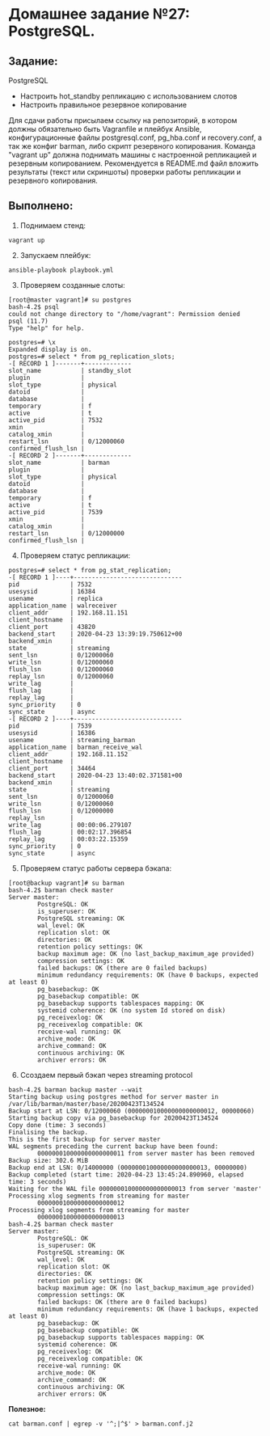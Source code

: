 # **Домашнее задание №27: PostgreSQL.**

## **Задание:**
PostgreSQL
- Настроить hot_standby репликацию с использованием слотов
- Настроить правильное резервное копирование

Для сдачи работы присылаем ссылку на репозиторий, в котором должны обязательно быть Vagranfile и плейбук Ansible, конфигурационные файлы postgresql.conf, pg_hba.conf и recovery.conf, а так же конфиг barman, либо скрипт резервного копирования. Команда "vagrant up" должна поднимать машины с настроенной репликацией и резервным копированием. Рекомендуется в README.md файл вложить результаты (текст или скриншоты) проверки работы репликации и резервного копирования.

## **Выполнено:**

1. Поднимаем стенд:
```
vagrant up
```

2. Запускаем плейбук:
```
ansible-playbook playbook.yml
```

3. Проверяем созданные слоты:
```
[root@master vagrant]# su postgres
bash-4.2$ psql
could not change directory to "/home/vagrant": Permission denied
psql (11.7)
Type "help" for help.

postgres=# \x
Expanded display is on.
postgres=# select * from pg_replication_slots;
-[ RECORD 1 ]-------+-------------
slot_name           | standby_slot
plugin              |
slot_type           | physical
datoid              |
database            |
temporary           | f
active              | t
active_pid          | 7532
xmin                |
catalog_xmin        |
restart_lsn         | 0/12000060
confirmed_flush_lsn |
-[ RECORD 2 ]-------+-------------
slot_name           | barman
plugin              |
slot_type           | physical
datoid              |
database            |
temporary           | f
active              | t
active_pid          | 7539
xmin                |
catalog_xmin        |
restart_lsn         | 0/12000000
confirmed_flush_lsn |
```

4. Проверяем статус репликации:
```
postgres=# select * from pg_stat_replication;
-[ RECORD 1 ]----+------------------------------
pid              | 7532
usesysid         | 16384
usename          | replica
application_name | walreceiver
client_addr      | 192.168.11.151
client_hostname  |
client_port      | 43820
backend_start    | 2020-04-23 13:39:19.750612+00
backend_xmin     |
state            | streaming
sent_lsn         | 0/12000060
write_lsn        | 0/12000060
flush_lsn        | 0/12000060
replay_lsn       | 0/12000060
write_lag        |
flush_lag        |
replay_lag       |
sync_priority    | 0
sync_state       | async
-[ RECORD 2 ]----+------------------------------
pid              | 7539
usesysid         | 16386
usename          | streaming_barman
application_name | barman_receive_wal
client_addr      | 192.168.11.152
client_hostname  |
client_port      | 34464
backend_start    | 2020-04-23 13:40:02.371581+00
backend_xmin     |
state            | streaming
sent_lsn         | 0/12000060
write_lsn        | 0/12000060
flush_lsn        | 0/12000000
replay_lsn       |
write_lag        | 00:00:06.279107
flush_lag        | 00:02:17.396854
replay_lag       | 00:03:22.15359
sync_priority    | 0
sync_state       | async

```


5. Проверяем статус работы сервера бэкапа: 
```
[root@backup vagrant]# su barman
bash-4.2$ barman check master
Server master:
        PostgreSQL: OK
        is_superuser: OK
        PostgreSQL streaming: OK
        wal_level: OK
        replication slot: OK
        directories: OK
        retention policy settings: OK
        backup maximum age: OK (no last_backup_maximum_age provided)
        compression settings: OK
        failed backups: OK (there are 0 failed backups)
        minimum redundancy requirements: OK (have 0 backups, expected at least 0)
        pg_basebackup: OK
        pg_basebackup compatible: OK
        pg_basebackup supports tablespaces mapping: OK
        systemid coherence: OK (no system Id stored on disk)
        pg_receivexlog: OK
        pg_receivexlog compatible: OK
        receive-wal running: OK
        archive_mode: OK
        archive_command: OK
        continuous archiving: OK
        archiver errors: OK

```


6. Ссоздаем первый бэкап через streaming protocol
```
bash-4.2$ barman backup master --wait
Starting backup using postgres method for server master in /var/lib/barman/master/base/20200423T134524
Backup start at LSN: 0/12000060 (000000010000000000000012, 00000060)
Starting backup copy via pg_basebackup for 20200423T134524
Copy done (time: 3 seconds)
Finalising the backup.
This is the first backup for server master
WAL segments preceding the current backup have been found:
        000000010000000000000011 from server master has been removed
Backup size: 302.6 MiB
Backup end at LSN: 0/14000000 (000000010000000000000013, 00000000)
Backup completed (start time: 2020-04-23 13:45:24.890960, elapsed time: 3 seconds)
Waiting for the WAL file 000000010000000000000013 from server 'master'
Processing xlog segments from streaming for master
        000000010000000000000012
Processing xlog segments from streaming for master
        000000010000000000000013
bash-4.2$ barman check master
Server master:
        PostgreSQL: OK
        is_superuser: OK
        PostgreSQL streaming: OK
        wal_level: OK
        replication slot: OK
        directories: OK
        retention policy settings: OK
        backup maximum age: OK (no last_backup_maximum_age provided)
        compression settings: OK
        failed backups: OK (there are 0 failed backups)
        minimum redundancy requirements: OK (have 1 backups, expected at least 0)
        pg_basebackup: OK
        pg_basebackup compatible: OK
        pg_basebackup supports tablespaces mapping: OK
        systemid coherence: OK
        pg_receivexlog: OK
        pg_receivexlog compatible: OK
        receive-wal running: OK
        archive_mode: OK
        archive_command: OK
        continuous archiving: OK
        archiver errors: OK

```
**Полезное:**
```
cat barman.conf | egrep -v '^;|^$' > barman.conf.j2
```
